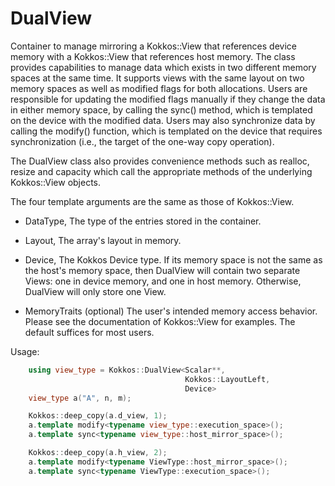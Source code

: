 # DualView

Container to manage mirroring a Kokkos::View that references device memory with a Kokkos::View that references host memory.  The class provides capabilities to manage data which exists in two different memory spaces at the same time.  It supports views with the same layout on two memory spaces as well as modified flags for both allocations.  Users are responsible for updating the modified flags manually if they change the data in either memory space, by calling the sync() method, which is templated on the device with the modified data.  Users may also synchronize data by calling the modify() function, which is templated on the device that requires synchronization (i.e., the target of the one-way copy operation).
 
The DualView class also provides convenience methods such as realloc, resize and capacity which call the appropriate methods of the underlying Kokkos::View objects.
 
The four template arguments are the same as those of Kokkos::View.
 
 - DataType, The type of the entries stored in the container.
 
 - Layout, The array's layout in memory.
 
 - Device, The Kokkos Device type.  If its memory space is not the same as the host's memory space, then DualView will contain two separate Views: one in device memory, and one in host memory.  Otherwise, DualView will only store one View.
 
 - MemoryTraits (optional) The user's intended memory access behavior.  Please see the documentation of Kokkos::View for examples.  The default suffices for most users.

Usage:

```c++
    using view_type = Kokkos::DualView<Scalar**, 
                                       Kokkos::LayoutLeft, 
                                       Device>
    view_type a("A", n, m);

    Kokkos::deep_copy(a.d_view, 1);
    a.template modify<typename view_type::execution_space>();
    a.template sync<typename view_type::host_mirror_space>();

    Kokkos::deep_copy(a.h_view, 2);
    a.template modify<typename ViewType::host_mirror_space>();
    a.template sync<typename ViewType::execution_space>();
```

